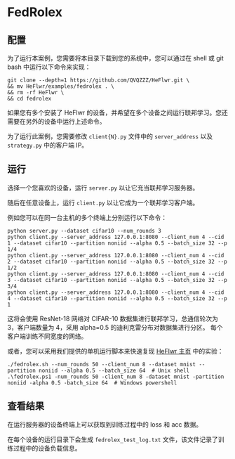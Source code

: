 # FedRolex
## 配置
为了运行本案例，您需要将本目录下载到您的系统中，您可以通过在 shell 或 git bash 中运行以下命令来实现：
``` shell
git clone --depth=1 https://github.com/QVQZZZ/HeFlwr.git \
&& mv HeFlwr/examples/fedrolex . \
&& rm -rf HeFlwr \
&& cd fedrolex
```
如果您有多个安装了 HeFlwr 的设备，并希望在多个设备之间运行联邦学习。您还需要在另外的设备中运行上述命令。

为了运行此案例，您需要修改 `client{N}.py` 文件中的 `server_address` 以及 `strategy.py` 中的客户端 IP。
## 运行
选择一个您喜欢的设备，运行 `server.py` 以让它充当联邦学习服务器。

随后在任意设备上，运行 `client.py` 以让它成为一个联邦学习客户端。

例如您可以在同一台主机的多个终端上分别运行以下命令：
```shell
python server.py --dataset cifar10 --num_rounds 3
python client.py --server_address 127.0.0.1:8080 --client_num 4 --cid 1 --dataset cifar10 --partition noniid --alpha 0.5 --batch_size 32 --p 1/4
python client.py --server_address 127.0.0.1:8080 --client_num 4 --cid 2 --dataset cifar10 --partition noniid --alpha 0.5 --batch_size 32 --p 1/2
python client.py --server_address 127.0.0.1:8080 --client_num 4 --cid 3 --dataset cifar10 --partition noniid --alpha 0.5 --batch_size 32 --p 3/4
python client.py --server_address 127.0.0.1:8080 --client_num 4 --cid 4 --dataset cifar10 --partition noniid --alpha 0.5 --batch_size 32 --p 1
```
这将会使用 ResNet-18 网络对 CIFAR-10 数据集进行联邦学习，总通信轮次为 3，客户端数量为 4，采用 alpha=0.5 的迪利克雷分布对数据集进行分区。
每个客户端训练不同宽度的网络。

或者，您可以采用我们提供的单机运行脚本来快速复现 [HeFlwr 主页](https://github.com/QVQZZZ/HeFlwr/blob/main/README.zh.md) 中的实验：
```shell
./fedrolex.sh --num_rounds 50 --client_num 8 --dataset mnist --partition noniid --alpha 0.5 --batch_size 64  # Unix shell
.\fedrolex.ps1 -num_rounds 50 -client_num 8 -dataset mnist -partition noniid -alpha 0.5 -batch_size 64  # Windows powershell
```

## 查看结果
在运行服务器的设备终端上可以获取到训练过程中的 loss 和 acc 数据。

在每个设备的运行目录下会生成 `fedrolex_test_log.txt` 文件，该文件记录了训练过程中的设备负载信息。
